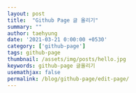 ```yaml
---
layout: post
title:  "Github Page 글 올리기"
summary: ""
author: taehyung
date: '2021-03-21 0:00:00 +0530'
category: ['github-page']
tags: github-page
thumbnail: /assets/img/posts/hello.jpg
keywords: github-page 글올리기
usemathjax: false
permalink: /blog/github-page/edit-page/
---
```


## 